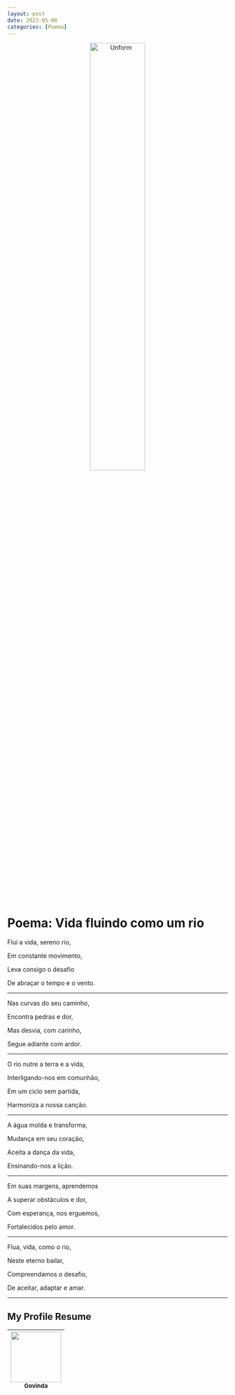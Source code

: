 ```yaml
---
layout: post
date: 2023-05-06
categories: [Poema]
---
```


<p align="center">
<img src="https://i.giphy.com/media/QnU6mOrBbElaIQz4Fe/giphy.webp" height="50%" width="50%" alt="Unform" />
</p>

# Poema: Vida fluindo como um rio

Flui a vida, sereno rio,

Em constante movimento,

Leva consigo o desafio

De abraçar o tempo e o vento.

---

Nas curvas do seu caminho,

Encontra pedras e dor,

Mas desvia, com carinho,

Segue adiante com ardor.

---

O rio nutre a terra e a vida,

Interligando-nos em comunhão,

Em um ciclo sem partida,

Harmoniza a nossa canção.

---

A água molda e transforma,

Mudança em seu coração,

Aceita a dança da vida,

Ensinando-nos a lição.

---

Em suas margens, aprendemos

A superar obstáculos e dor,

Com esperança, nos erguemos,

Fortalecidos pelo amor.

---

Flua, vida, como o rio,

Neste eterno bailar,

Compreendamos o desafio,

De aceitar, adaptar e amar.

---


## My Profile Resume

| [<img src="https://avatars.githubusercontent.com/u/498332?s=400&u=9b7a8aa8743ec4dd3c84d8c382aa31fb1b6c8abf&v=4" width=115><br><sub>Govinda</sub>](https://github.com/govinda777) |
| :---: |



